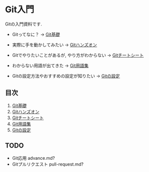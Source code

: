 # Git入門

Gitの入門資料です.

- Gitってなに？
→ [Git基礎](./basics.md)

- 実際に手を動かしてみたい
→ [Gitハンズオン](./hands-on.md)

- Gitでやりたいことがあるが, やり方がわからない
→ [Gitチートシート](./cheatsheet.md)

- わからない用語が出てきた
→ [Git用語集](./glossary.md)

- Gitの設定方法やおすすめの設定が知りたい
→ [Gitの設定](./config.md)


## 目次

1. [Git基礎](./basics.md)
2. [Gitハンズオン](./hands-on.md)
3. [Gitチートシート](./cheatsheet.md)
4. [Git用語集](./glossary.md)
5. [Gitの設定](./config.md)

## TODO

- Git応用 advance.md?
- Gitプルリクエスト pull-request.md?
